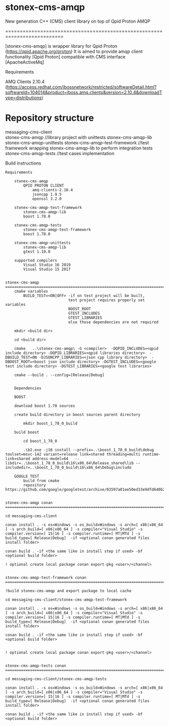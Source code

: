 # stonex-cms-amqp
New generation C++ (CMS) client library on top of Qpid Proton AMQP 

==========================================================================

[stonex-cms-amqp] is wrapper library for Qpid Proton (https://qpid.apache.org/proton)
It is aimed to provide amqp client functionality [Qpid Proton] compatible with CMS interface [ApacheActiveMq]

Requirements
	
AMQ Clients 2.10.4 (https://access.redhat.com/jbossnetwork/restricted/softwareDetail.html?softwareId=104014&product=jboss.amq.clients&version=2.10.4&downloadType=distributions)

Repository structure
==========================================================================
messaging-cms-client	
	stonex-cms-amqp						//library project with unittests
		stonex-cms-amqp-lib
		stonex-cms-amqp-unittests
	stonex-cms-amqp-test-framework		//test framework wrapping stonex-cms-amqp-lib to perform integration tests
	stonex-cms-amqp-tests				//test cases implementation

Build instructions

	Requirements
	
		stonex-cms-amqp
			QPID PROTON CLIENT
				amq-clients-2.10.4
				jsoncpp 1.9.5
				openssl 3.2.0
				
		stonex-cms-amqp-test-framework
			stonex-cms-amqp-lib
			boost 1.78.0
				
		stonex-cms-amqp-tests
			stonex-cms-amqp-test-framework
			boost 1.78.0
			
		stonex-cms-amqp-unittests
			stonex-cms-amqp-lib
			gtest 1.10.0
			
		supported compilers
			Visual Studio 16 2019
			Visual Studio 15 2017
			
		
	stonex-cms-amqp	
	==========================================================================
		cmake variables
			BUILD_TEST=<ON|OFF> -if on test project will be built, 
								test project requires properly set variables
								BOOST_ROOT
								GTEST_INCLUDES
								GTEST_LIBRARIES
								else those dependencies are not required
			
		mkdir <build dir>
		
		cd <build dir>	
		
		cmake   ..\stonex-cms-amqp\ -G <compiler>  -DQPID_INCLUDES=<qpid include directory> -DQPID_LIBRARIES=<qpid libraries directory>  -DBUILD_TEST=ON -DJSONCPP_LIBRARIES=<json cpp library directory>  -DBOOST_ROOT=<boost json include directory> -DGTEST_INCLUDES=<google test include directory> -DGTEST_LIBRARIES=<google test libraries>
		
		cmake --build . --config=[Release|Debug]
		
		
		Dependencies
		
		BOOST
		
		download boost 1.78 sources
		
		create build directory in boost sources parent directory
		
			mkdir boost_1_78_0_build
		
		build boost 
		
			cd boost_1_78_0
			
			.\b2.exe -j16 install --prefix=..\boost_1_78_0_build\debug  toolset=msvc-142 variant=release link=shared threading=multi runtime-link=shared address-model=64   --libdir=..\boost_1_78_0_build\16\x86_64\Release_shared\lib --includedir=..\boost_1_78_0_build\16\x86_64\Debug\include
		
		GOOGLE TEST	
			build from cmake
			repository https://github.com/google/googletest/archive/03597a01ee50ed33e9dfd640b249b4be3799d395.zip
		
		
	stonex-cms-amqp	conan
	==========================================================================
	
	cd messaging-cms-client
	
	conan install . -s os=Windows -s os_build=Windows -s arch=[ x86|x86_64 ] -s arch_build=[ x86|x86_64 ] -s compiler="Visual Studio" -s compiler.version=[ 15|16 ] -s compiler.runtime=[ MT|MTd ] -s build_type=[ Release|Debug]  -if <optional conan generated files install folder>
	
	conan build . -if <the same like in install step if used> -bf <optional build folder>
	
	! optional create local package conan export-pkg <user>/<channel>
	
	
	stonex-cms-amqp-test-framework conan
	==========================================================================
	
	!build stonex-cms-amqp and export package to local cache
	
	cd messaging-cms-client/stonex-cms-amqp-test-framework
	
	conan install . -s os=Windows -s os_build=Windows -s arch=[ x86|x86_64 ] -s arch_build=[ x86|x86_64 ] -s compiler="Visual Studio" -s compiler.version=[ 15|16 ] -s compiler.runtime=[ MT|MTd ] -s build_type=[ Release|Debug]  -if <optional conan generated files install folder>
	
	conan build . -if <the same like in install step if used> -bf <optional build folder>
	
	
	! optional create local package conan export-pkg <user>/<channel>
	
	
	stonex-cms-amqp-tests conan
	==========================================================================
	
	cd messaging-cms-client/stonex-cms-amqp-tests
	
	conan install . -s os=Windows -s os_build=Windows -s arch=[ x86|x86_64 ] -s arch_build=[ x86|x86_64 ] -s compiler="Visual Studio" -s compiler.version=[ 15|16 ] -s compiler.runtime=[ MT|MTd ] -s build_type=[ Release|Debug]  -if <optional conan generated files install folder>
	
	conan build . -if <the same like in install step if used> -bf <optional build folder>
	
	
